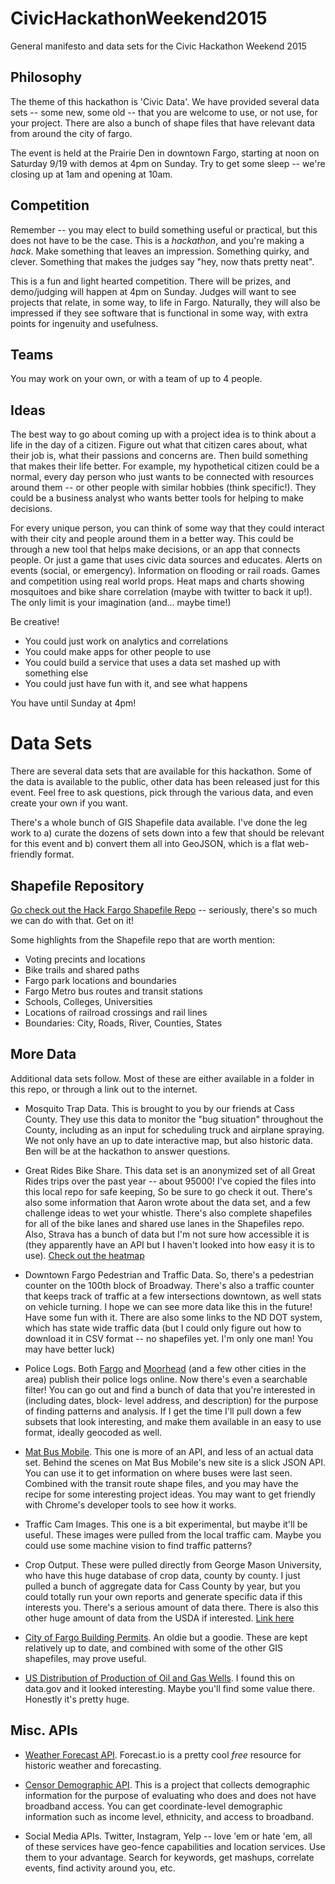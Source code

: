 # CivicHackathonWeekend2015
General manifesto and data sets for the Civic Hackathon Weekend 2015

Philosophy
-----------

The theme of this hackathon is 'Civic Data'. We have provided
several data sets -- some new, some old -- that you are welcome
to use, or not use, for your project. There are also a bunch of
shape files that have relevant data from around the city of fargo.

The event is held at the Prairie Den in downtown Fargo, starting
at noon on Saturday 9/19 with demos at 4pm on Sunday. Try to get
some sleep -- we're closing up at 1am and opening at 10am.

Competition
-----------

Remember -- you may elect to build something useful or practical,
but this does not have to be the case. This is a *hackathon*, and
you're making a *hack*. Make something that leaves an impression. 
Something quirky, and clever. Something that makes the judges 
say "hey, now thats pretty neat". 

This is a fun and light hearted competition. There will be prizes,
and demo/judging will happen at 4pm on Sunday. Judges will want to see
projects that relate, in some way, to life in Fargo. Naturally,
they will also be impressed if they see software that is functional
in some way, with extra points for ingenuity and usefulness.

Teams
------

You may work on your own, or with a team of up to 4 people. 

Ideas
-----

The best way to go about coming up with a project idea is to 
think about a life in the day of a citizen. Figure out what
that citizen cares about, what their job is, what their
passions and concerns are. Then build something that makes
their life better. For example, my hypothetical citizen 
could be a normal, every day person who just wants to be 
connected with resources around them -- or other people with
similar hobbies (think specific!). They could be a business
analyst who wants better tools for helping to make decisions.

For every unique person, you can think of some way that they
could interact with their city and people around them in
a better way. This could be through a new tool that helps
make decisions, or an app that connects people. Or just a
game that uses civic data sources and educates. Alerts
on events (social, or emergency). Information on flooding
or rail roads. Games and competition using real world
props. Heat maps and charts showing mosquitoes and bike
share correlation (maybe with twitter to back it up!).
The only limit is your imagination (and... maybe time!)

Be creative!

   * You could just work on analytics and correlations
   * You could make apps for other people to use
   * You could build a service that uses a data set 
     mashed up with something else
   * You could just have fun with it, and see what happens

You have until Sunday at 4pm!

Data Sets
=========

There are several data sets that are available for this hackathon. 
Some of the data is available to the public, other data has been
released just for this event. Feel free to ask questions, pick
through the various data, and even create your own if you want.

There's a whole bunch of GIS Shapefile data available. I've done
the leg work to a) curate the dozens of sets down into a few that
should be relevant for this event and b) convert them all into
GeoJSON, which is a flat web-friendly format. 

Shapefile Repository
--------------------

[Go check out the Hack Fargo Shapefile Repo](https://github.com/HackFargo/Shapefiles) -- seriously,
there's so much we can do with that. Get on it!

Some highlights from the Shapefile repo that are worth mention:

   * Voting precints and locations
   * Bike trails and shared paths
   * Fargo park locations and boundaries
   * Fargo Metro bus routes and transit stations
   * Schools, Colleges, Universities
   * Locations of railroad crossings and rail lines
   * Boundaries: City, Roads, River, Counties, States

More Data
----------

Additional data sets follow. Most of these are either available
in a folder in this repo, or through a link out to the internet.

   * Mosquito Trap Data. This is brought to you by our friends at
     Cass County. They use this data to monitor the "bug situation"
     throughout the County, including as an input for scheduling
     truck and airplane spraying. We not only have an up to date
     interactive map, but also historic data. Ben will be at the
     hackathon to answer questions.

   * Great Rides Bike Share. This data set is an anonymized set
     of all Great Rides trips over the past year -- about 95000!
     I've copied the files into this local repo for safe keeping,
     So be sure to go check it out. There's also some information
     that Aaron wrote about the data set, and a few challenge ideas to
     wet your whistle. There's also complete shapefiles for all
     of the bike lanes and shared use lanes in the Shapefiles
     repo. Also, Strava has a bunch of data but I'm not sure how
     accessible it is (they apparently have an API but I haven't
     looked into how easy it is to use). [Check out the heatmap](http://labs.strava.com/heatmap/#14/-96.79053/46.88304/yellow/bike)

   * Downtown Fargo Pedestrian and Traffic Data. So, there's a 
     pedestrian counter on the 100th block of Broadway. There's
     also a traffic counter that keeps track of traffic at
     a few intersections downtown, as well stats on vehicle turning. 
     I hope we can see more data like this in the future! Have some
     fun with it. There are also some links to the ND DOT system,
     which has state wide traffic data (but I could only figure out
     how to download it in CSV format -- no shapefiles yet. I'm only
     one man! You may have better luck)

   * Police Logs. Both [Fargo](http://www.cityoffargo.com/CityInfo/Departments/Police/DispatchLog/FargoPDDispatchLogs.aspx) and 
     [Moorhead](http://rrrdc.com/dispatch-logs/) (and a few other cities
     in the area) publish their police logs online. Now there's
     even a searchable filter! You can go out and find a bunch
     of data that you're interested in (including dates, block-
     level address, and description) for the purpose of finding
     patterns and analysis. If I get the time I'll pull down
     a few subsets that look interesting, and make them available
     in an easy to use format, ideally geocoded as well.

   * [Mat Bus Mobile](http://matbusmobile.com/portal/fr2/index.jsf). This one is more of an API, and less of an
     actual data set. Behind the scenes on Mat Bus Mobile's new site
     is a slick JSON API. You can use it to get information on 
     where buses were last seen. Combined with the transit route
     shape files, and you may have the recipe for some interesting
     project ideas. You may want to get friendly with Chrome's
     developer tools to see how it works. 

   * Traffic Cam Images. This one is a bit experimental, but maybe it'll
     be useful. These images were pulled from the local traffic cam. 
     Maybe you could use some machine vision to find traffic patterns?

   * Crop Output. These were pulled directly from George Mason University,
     who have this huge database of crop data, county by county. I just
     pulled a bunch of aggregate data for Cass County by year, but you
     could totally run your own reports and generate specific data if
     this interests you. There's a serious amount of data there. There
     is also this other huge amount of data from the USDA if interested.
     [Link here](http://www.ers.usda.gov/data-products/agricultural-productivity-in-the-us.aspx)

   * [City of Fargo Building Permits](http://data.cityoffargo.com/files/buildingpermits.csv). An oldie but a goodie. 
     These are kept relatively up to date, and combined with some of the
     other GIS shapefiles, may prove useful.

   * [US Distribution of Production of Oil and Gas Wells](https://catalog.data.gov/dataset/u-s-distribution-and-production-of-oil-and-gas-wells-24b0f). I found this on data.gov and it looked
     interesting. Maybe you'll find some value there. Honestly it's
     pretty huge.


Misc. APIs
----------

   * [Weather Forecast API](https://developer.forecast.io/). Forecast.io is a pretty cool
     *free* resource for historic weather and forecasting.

   * [Censor Demographic API](http://www.broadbandmap.gov/developer/api/demographics-api-by-coordinates). This is a project
     that collects demographic information for the purpose of evaluating who does and
     does not have broadband access. You can get coordinate-level demographic information
     such as income level, ethnicity, and access to broadband.

   * Social Media APIs. Twitter, Instagram, Yelp -- love 'em or hate 'em, all  
     of these services have geo-fence capabilities and location services. Use 
     them to your advantage. Search for keywords, get mashups, correlate events,
     find activity around you, etc.

